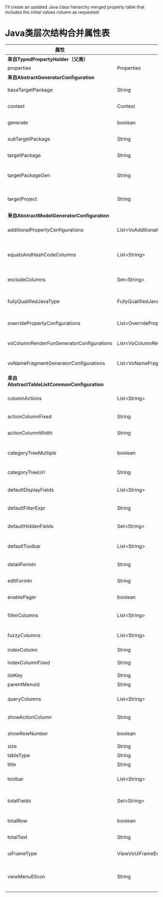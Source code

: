 I'll create an updated Java class hierarchy merged property table that includes the initial values column as requested:

# Java类层次结构合并属性表

| 属性                                         | 类型 | 初始值 | AbstractGeneratorConfiguration | AbstractModelGeneratorConfiguration | AbstractTableListCommonConfiguration | 说明 |
|--------------------------------------------|---|---|:---:|:---:|:---:|---|
| **来自TypedPropertyHolder（父类）**              ||||||
| properties                                 | Properties | null | ✓ | ✓ | ✓ | 属性集合 |
| **来自AbstractGeneratorConfiguration**       ||||||
| baseTargetPackage                          | String | null | ✓ | ✓ | ✓ | 生成代码的基础包 |
| context                                    | Context | null | ✓ | ✓ | ✓ | 生成上下文的引用 |
| generate                                   | boolean | false | ✓ | ✓ | ✓ | 是否生成代码 |
| subTargetPackage                           | String | null | ✓ | ✓ | ✓ | 生成代码的子包 |
| targetPackage                              | String | null | ✓ | ✓ | ✓ | 生成代码的目标包 |
| targetPackageGen                           | String | null | ✓ | ✓ | ✓ | 生成代码的目标包(替代) |
| targetProject                              | String | null | ✓ | ✓ | ✓ | 生成代码的目标项目 |
| **来自AbstractModelGeneratorConfiguration**  ||||||
| additionalPropertyConfigurations           | List\<VoAdditionalPropertyGeneratorConfiguration\> | new ArrayList<>() | | ✓ | ✓ | 附加属性配置 |
| equalsAndHashCodeColumns                   | List\<String\> | new ArrayList<>() | | ✓ | ✓ | 用于equals和hashCode方法的列 |
| excludeColumns                             | Set\<String\> | new HashSet<>() | | ✓ | ✓ | 需要排除的列 |
| fullyQualifiedJavaType                     | FullyQualifiedJavaType | null | | ✓ | ✓ | 完全限定的Java类型 |
| overridePropertyConfigurations             | List\<OverridePropertyValueGeneratorConfiguration\> | new ArrayList<>() | | ✓ | ✓ | 属性覆盖配置 |
| voColumnRenderFunGeneratorConfigurations   | List\<VoColumnRenderFunGeneratorConfiguration\> | new ArrayList<>() | | ✓ | ✓ | 列渲染函数配置 |
| voNameFragmentGeneratorConfigurations      | List\<VoNameFragmentGeneratorConfiguration\> | new ArrayList<>() | | ✓ | ✓ | VO名称片段配置 |
| **来自AbstractTableListCommonConfiguration** ||||||
| columnActions                              | List\<String\> | new ArrayList<>() | | | ✓ | 操作列名 |
| actionColumnFixed                          | String | null | | | ✓ | ��作列是否固定 |
| actionColumnWidth                          | String | null | | | ✓ | 操作列宽度 |
| categoryTreeMultiple                       | boolean | false | | | ✓ | 分类树是否允许多选 |
| categoryTreeUrl                            | String | null | | | ✓ | 分类树URL |
| defaultDisplayFields                       | List\<String\> | new ArrayList<>() | | | ✓ | 默认显示字段 |
| defaultFilterExpr                          | String | null | | | ✓ | 默认过滤表达式 |
| defaultHiddenFields                        | Set\<String\> | new HashSet<>() | | | ✓ | 默认隐藏字段 |
| defaultToolbar                             | List\<String\> | new ArrayList<>() | | | ✓ | 默认工具栏项 |
| detailFormIn                               | String | null | | | ✓ | 详情表单容器 |
| editFormIn                                 | String | null | | | ✓ | 编辑表单容器 |
| enablePager                                | boolean | true | | | ✓ | 是否启用分页 |
| filterColumns                              | List\<String\> | new ArrayList<>() | | | ✓ | 过滤列 |
| fuzzyColumns                               | List\<String\> | new ArrayList<>() | | | ✓ | 模糊搜索列 |
| indexColumn                                | String | null | | | ✓ | 索引列名 |
| indexColumnFixed                           | String | null | | | ✓ | 索引列是否固定 |
| listKey                                    | String | null | | | ✓ | 列表键 |
| parentMenuId                               | String | null | | | ✓ | 父菜单ID |
| queryColumns                               | List\<String\> | new ArrayList<>() | | | ✓ | 查询列 |
| showActionColumn                           | String | "default" | | | ✓ | 如何显示操作列 |
| showRowNumber                              | boolean | true | | | ✓ | 是否显示行号 |
| size                                       | String | null | | | ✓ | 大小规格 |
| tableType                                  | String | null | | | ✓ | 表格类型 |
| title                                      | String | null | | | ✓ | 表格标题 |
| toolbar                                    | List\<String\> | new ArrayList<>() | | | ✓ | 工具栏项 |
| totalFields                                | Set\<String\> | null | | | ✓ | 需要显示汇总的字段 |
| totalRow                                   | boolean | false | | | ✓ | 是否显示汇总行 |
| totalText                                  | String | "合计" | | | ✓ | 汇总行文本 |
| uiFrameType                                | ViewVoUiFrameEnum | null | | | ✓ | UI框架类型 |
| viewMenuElIcon                             | String | null | | | ✓ | 视图菜单的Element UI图标 |